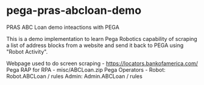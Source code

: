 # pega-pras-abcloan-demo

PRAS ABC Loan demo inteactions with PEGA

This is a demo implementation to learn Pega Robotics capability of scraping a list of address blocks from a website and send it back to PEGA using "Robot Activity".

Webpage used to do screen scraping - https://locators.bankofamerica.com/
Pega RAP for RPA - misc/ABCLoan.zip
Pega Operators - 
Robot: Robot.ABCLoan / rules
Admin: Admin.ABCLoan / rules